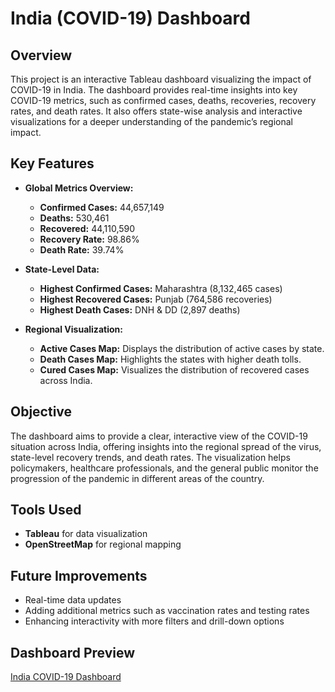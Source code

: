 # India (COVID-19) Dashboard

## Overview
This project is an interactive Tableau dashboard visualizing the impact of COVID-19 in India. The dashboard provides real-time insights into key COVID-19 metrics, such as confirmed cases, deaths, recoveries, recovery rates, and death rates. It also offers state-wise analysis and interactive visualizations for a deeper understanding of the pandemic’s regional impact.

## Key Features

- **Global Metrics Overview:**
  - **Confirmed Cases:** 44,657,149
  - **Deaths:** 530,461
  - **Recovered:** 44,110,590
  - **Recovery Rate:** 98.86%
  - **Death Rate:** 39.74%

- **State-Level Data:**
  - **Highest Confirmed Cases:** Maharashtra (8,132,465 cases)
  - **Highest Recovered Cases:** Punjab (764,586 recoveries)
  - **Highest Death Cases:** DNH & DD (2,897 deaths)

- **Regional Visualization:**
  - **Active Cases Map:** Displays the distribution of active cases by state.
  - **Death Cases Map:** Highlights the states with higher death tolls.
  - **Cured Cases Map:** Visualizes the distribution of recovered cases across India.

## Objective

The dashboard aims to provide a clear, interactive view of the COVID-19 situation across India, offering insights into the regional spread of the virus, state-level recovery trends, and death rates. The visualization helps policymakers, healthcare professionals, and the general public monitor the progression of the pandemic in different areas of the country.

## Tools Used
- **Tableau** for data visualization
- **OpenStreetMap** for regional mapping

## Future Improvements
- Real-time data updates
- Adding additional metrics such as vaccination rates and testing rates
- Enhancing interactivity with more filters and drill-down options

## Dashboard Preview

[India COVID-19 Dashboard](https://public.tableau.com/shared/BWW38ZJQZ?:display_count=n&:origin=viz_share_link)

